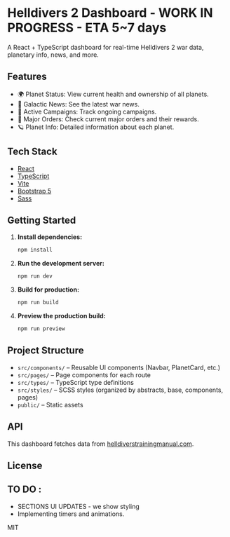 # Helldivers 2 Dashboard - WORK IN PROGRESS - ETA  5~7 days

A React + TypeScript dashboard for real-time Helldivers 2 war data, planetary info, news, and more.

## Features

- 🌍 Planet Status: View current health and ownership of all planets.
- 📰 Galactic News: See the latest war news.
- 🌌 Active Campaigns: Track ongoing campaigns.
- 🎯 Major Orders: Check current major orders and their rewards.
- 🪐 Planet Info: Detailed information about each planet.

## Tech Stack

- [React](https://react.dev/)
- [TypeScript](https://www.typescriptlang.org/)
- [Vite](https://vitejs.dev/)
- [Bootstrap 5](https://getbootstrap.com/)
- [Sass](https://sass-lang.com/)

## Getting Started

1. **Install dependencies:**
   ```sh
   npm install
   ```

2. **Run the development server:**
   ```sh
   npm run dev
   ```

3. **Build for production:**
   ```sh
   npm run build
   ```

4. **Preview the production build:**
   ```sh
   npm run preview
   ```

## Project Structure

- `src/components/` – Reusable UI components (Navbar, PlanetCard, etc.)
- `src/pages/` – Page components for each route
- `src/types/` – TypeScript type definitions
- `src/styles/` – SCSS styles (organized by abstracts, base, components, pages)
- `public/` – Static assets

## API

This dashboard fetches data from [helldiverstrainingmanual.com](https://helldiverstrainingmanual.com/api/v1/).

## License

## TO DO :
- SECTIONS UI UPDATES - we show styling
- Implementing timers and animations.

MIT
